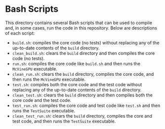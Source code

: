 # Bash Scripts

This directory contains several Bash scripts that can be used to compile and, in some cases, run the code in this repository. Below are descriptions of each script:
* `build.sh`: compiles the core code (no tests) without replacing any of the up-to-date contents of the `build` directory.
* `clean_build.sh`: clears the `build` directory and then compiles the core code (no tests).
* `run.sh`: compiles the core code like `build.sh` and then runs the `McVineGPU` executable.
* `clean_run.sh`: clears the `build` directory, compiles the core code, and then runs the `McVineGPU` executable.
* `test.sh`: compiles both the core code and the test code without replacing any of the up-to-date contents of the `build` directory.
* `clean_test.sh`: clears the `build` directory and then compiles both the core code and the test code.
* `test_run.sh`: compiles the core code and test code like `test.sh` and then runs the `TestSuite` executable.
* `clean_test_run.sh`: clears the `build` directory, compiles the core and test code, and then runs the `TestSuite` executable.
